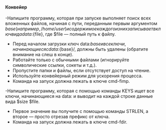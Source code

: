 #### Конвейер

-Напишите программу, которая при запуске выполняет поиск всех вложенных файлов, начиная с пути, переданным первым аргументом $base (например, /home/user) и содержимое каждого из них записывает в ключ вида data:${file}, где $file — полный путь к файлу.

 - Перед началом загрузки ключ data:${base} и все ключи, начинающиеся с data:${base}/, должны быть удалены (обратите внимание на слеш в конце).
 - Работайте только с обычными файлами (игнорируйте символические ссылки, сокеты и т.д.).
 - Пропустите папки и файлы, если отсутствует доступ на чтение.
 - Используйте конвейерный режим для ускорения процесса.
 - Команда на запуск должна лежать в ключе cmd-fimp.
 
-Напишите программу, которая с помощью команды KEYS ищет все ключи, начинающиеся на data: и выводит на каждой строке данные вида $size $file.
  - Первое значение вы получите с помощью команды STRLEN, а второе — просто отрезав префикс от ключа.
  - Команда на запуск должна лежать в ключе cmd-fdir.
